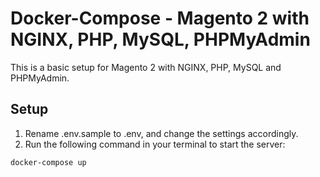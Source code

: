# Docker-Compose - Magento 2 with NGINX, PHP, MySQL, PHPMyAdmin

This is a basic setup for Magento 2 with NGINX, PHP, MySQL and PHPMyAdmin. 

## Setup
1. Rename .env.sample to .env, and change the settings accordingly.
2. Run the following command in your terminal to start the server:
```
docker-compose up
```
